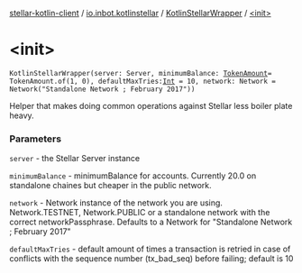 [stellar-kotlin-client](../../index.md) / [io.inbot.kotlinstellar](../index.md) / [KotlinStellarWrapper](index.md) / [&lt;init&gt;](./-init-.md)

# &lt;init&gt;

`KotlinStellarWrapper(server: Server, minimumBalance: `[`TokenAmount`](../-token-amount/index.md)` = TokenAmount.of(1, 0), defaultMaxTries: `[`Int`](https://kotlinlang.org/api/latest/jvm/stdlib/kotlin/-int/index.html)` = 10, network: Network = Network("Standalone Network ; February 2017"))`

Helper that makes doing common operations against Stellar less boiler plate heavy.

### Parameters

`server` - the Stellar Server instance

`minimumBalance` - minimumBalance for accounts. Currently 20.0 on standalone chaines but cheaper in the public network.

`network` - Network instance of the network you are using. Network.TESTNET, Network.PUBLIC or a standalone network with the correct networkPassphrase. Defaults to a Network for "Standalone Network ; February 2017"

`defaultMaxTries` - default amount of times a transaction is retried in case of conflicts with the sequence number (tx_bad_seq) before failing; default is 10